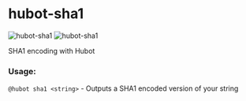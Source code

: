 # hubot-sha1
![hubot-sha1](https://img.shields.io/npm/v/hubot-sha1.svg)
![hubot-sha1](https://img.shields.io/npm/dt/hubot-sha1.svg) 

SHA1 encoding with Hubot


### Usage:

`@hubot sha1 <string>` - Outputs a SHA1 encoded version of your string
